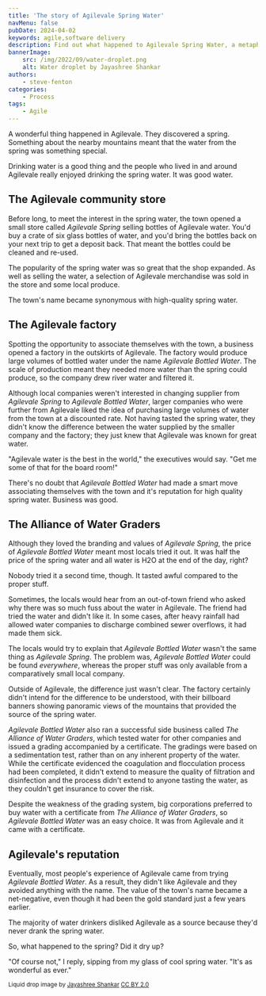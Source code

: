 ```yaml
---
title: 'The story of Agilevale Spring Water'
navMenu: false
pubDate: 2024-04-02
keywords: agile,software delivery
description: Find out what happened to Agilevale Spring Water, a metaphor for Agile Software Development.
bannerImage:
    src: /img/2022/09/water-droplet.png
    alt: Water droplet by Jayashree Shankar
authors:
    - steve-fenton
categories:
    - Process
tags:
    - Agile
---
```


A wonderful thing happened in Agilevale. They discovered a spring. Something about the nearby mountains meant that the water from the spring was something special.

Drinking water is a good thing and the people who lived in and around Agilevale really enjoyed drinking the spring water. It was good water.

## The Agilevale community store

Before long, to meet the interest in the spring water, the town opened a small store called *Agilevale Spring* selling bottles of Agilevale water. You'd buy a crate of six glass bottles of water, and you'd bring the bottles back on your next trip to get a deposit back. That meant the bottles could be cleaned and re-used.

The popularity of the spring water was so great that the shop expanded. As well as selling the water, a selection of Agilevale merchandise was sold in the store and some local produce.

The town's name became synonymous with high-quality spring water.

## The Agilevale factory

Spotting the opportunity to associate themselves with the town, a business opened a factory in the outskirts of Agilevale. The factory would produce large volumes of bottled water under the name *Agilevale Bottled Water*. The scale of production meant they needed more water than the spring could produce, so the company drew river water and filtered it.

Although local companies weren't interested in changing supplier from *Agilevale Spring* to *Agilevale Bottled Water*, larger companies who were further from Agilevale liked the idea of purchasing large volumes of water from the town at a discounted rate. Not having tasted the spring water, they didn't know the difference between the water supplied by the smaller company and the factory; they just knew that Agilevale was known for great water.

"Agilevale water is the best in the world," the executives would say. "Get me some of that for the board room!"

There's no doubt that *Agilevale Bottled Water* had made a smart move associating themselves with the town and it's reputation for high quality spring water. Business was good.

## The Alliance of Water Graders

Although they loved the branding and values of *Agilevale Spring*, the price of *Agilevale Bottled Water* meant most locals tried it out. It was half the price of the spring water and all water is H2O at the end of the day, right?

Nobody tried it a second time, though. It tasted awful compared to the proper stuff.

Sometimes, the locals would hear from an out-of-town friend who asked why there was so much fuss about the water in Agilevale. The friend had tried the water and didn't like it. In some cases, after heavy rainfall had allowed water companies to discharge combined sewer overflows, it had made them sick.

The locals would try to explain that *Agilevale Bottled Water* wasn't the same thing as *Agilevale Spring*. The problem was, *Agilevale Bottled Water* could be found *everywhere*, whereas the proper stuff was only available from a comparatively small local company.

Outside of Agilevale, the difference just wasn't clear. The factory certainly didn't intend for the difference to be understood, with their billboard banners showing panoramic views of the mountains that provided the source of the spring water.

*Agilevale Bottled Water* also ran a successful side business called *The Alliance of Water Graders*, which tested water for other companies and issued a grading accompanied by a certificate. The gradings were based on a sedimentation test, rather than on any inherent property of the water. While the certificate evidenced the coagulation and flocculation process had been completed, it didn't extend to measure the quality of filtration and disinfection and the process didn't extend to anyone tasting the water, as they couldn't get insurance to cover the risk.

Despite the weakness of the grading system, big corporations preferred to buy water with a certificate from *The Alliance of Water Graders*, so *Agilevale Bottled Water* was an easy choice. It was from Agilevale and it came with a certificate.

## Agilevale's reputation

Eventually, most people's experience of Agilevale came from trying *Agilevale Bottled Water*. As a result, they didn't like Agilevale and they avoided anything with the name. The value of the town's name became a net-negative, even though it had been the gold standard just a few years earlier.

The majority of water drinkers disliked Agilevale as a source because they'd never drank the spring water.

So, what happened to the spring? Did it dry up?

"Of course not," I reply, sipping from my glass of cool spring water. "It's as wonderful as ever."

<small>Liquid drop image by [Jayashree Shankar](https://www.flickr.com/photos/jayashree-shankar/) [CC BY 2.0](https://creativecommons.org/licenses/by/2.0/)</small>
